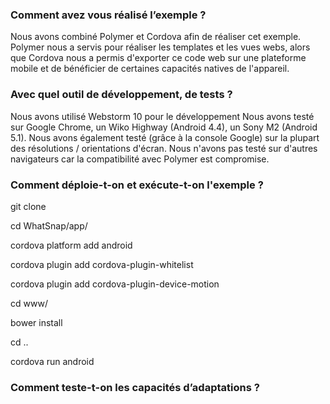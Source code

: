 ### Comment avez vous réalisé l’exemple ?

  Nous avons combiné Polymer et Cordova afin de réaliser cet exemple. Polymer nous a servis pour réaliser les
  templates et les vues webs, alors que Cordova nous a permis d'exporter ce code web sur une plateforme mobile 
  et de bénéficier de certaines capacités natives de l'appareil.


### Avec quel outil de développement, de tests ?

  Nous avons utilisé Webstorm 10 pour le développement
  Nous avons testé sur Google Chrome, un Wiko Highway (Android 4.4), un Sony M2 (Android 5.1).
  Nous avons également testé (grâce à la console Google) sur la plupart des résolutions / orientations d'écran.
  Nous n'avons pas testé sur d'autres navigateurs car la compatibilité avec Polymer est compromise.

### Comment déploie-t-on et exécute-t-on l'exemple ?

  git clone
  
  cd WhatSnap/app/
  
  cordova platform add android
  
  cordova plugin add cordova-plugin-whitelist
  
  cordova plugin add cordova-plugin-device-motion
  
  cd www/
  
  bower install
  
  cd ..
  
  cordova run android
  

### Comment teste-t-on les capacités d’adaptations ?


